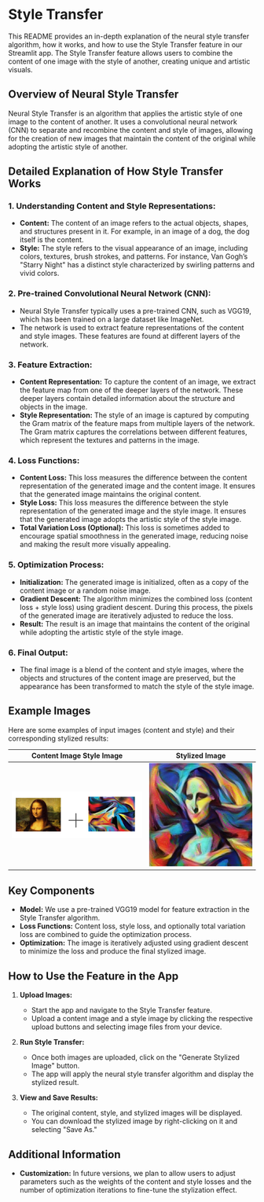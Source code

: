 # Style Transfer

This README provides an in-depth explanation of the neural style transfer algorithm, how it works, and how to use the Style Transfer feature in our Streamlit app. The Style Transfer feature allows users to combine the content of one image with the style of another, creating unique and artistic visuals.

## Overview of Neural Style Transfer

Neural Style Transfer is an algorithm that applies the artistic style of one image to the content of another. It uses a convolutional neural network (CNN) to separate and recombine the content and style of images, allowing for the creation of new images that maintain the content of the original while adopting the artistic style of another.

## Detailed Explanation of How Style Transfer Works

### 1. **Understanding Content and Style Representations:**
   - **Content:** The content of an image refers to the actual objects, shapes, and structures present in it. For example, in an image of a dog, the dog itself is the content.
   - **Style:** The style refers to the visual appearance of an image, including colors, textures, brush strokes, and patterns. For instance, Van Gogh’s "Starry Night" has a distinct style characterized by swirling patterns and vivid colors.

### 2. **Pre-trained Convolutional Neural Network (CNN):**
   - Neural Style Transfer typically uses a pre-trained CNN, such as VGG19, which has been trained on a large dataset like ImageNet.
   - The network is used to extract feature representations of the content and style images. These features are found at different layers of the network.

### 3. **Feature Extraction:**
   - **Content Representation:** To capture the content of an image, we extract the feature map from one of the deeper layers of the network. These deeper layers contain detailed information about the structure and objects in the image.
   - **Style Representation:** The style of an image is captured by computing the Gram matrix of the feature maps from multiple layers of the network. The Gram matrix captures the correlations between different features, which represent the textures and patterns in the image.

### 4. **Loss Functions:**
   - **Content Loss:** This loss measures the difference between the content representation of the generated image and the content image. It ensures that the generated image maintains the original content.
   - **Style Loss:** This loss measures the difference between the style representation of the generated image and the style image. It ensures that the generated image adopts the artistic style of the style image.
   - **Total Variation Loss (Optional):** This loss is sometimes added to encourage spatial smoothness in the generated image, reducing noise and making the result more visually appealing.

### 5. **Optimization Process:**
   - **Initialization:** The generated image is initialized, often as a copy of the content image or a random noise image.
   - **Gradient Descent:** The algorithm minimizes the combined loss (content loss + style loss) using gradient descent. During this process, the pixels of the generated image are iteratively adjusted to reduce the loss.
   - **Result:** The result is an image that maintains the content of the original while adopting the artistic style of the style image.

### 6. **Final Output:**
   - The final image is a blend of the content and style images, where the objects and structures of the content image are preserved, but the appearance has been transformed to match the style of the style image.

## Example Images

Here are some examples of input images (content and style) and their corresponding stylized results:

| Content Image  Style Image | Stylized Image |
|----------------------------|----------------|
| ![Content Image](./assets/StyleTransferInput.png) | ![Stylized Image](./assets/StyleTransferOutput.png) |

## Key Components

- **Model:** We use a pre-trained VGG19 model for feature extraction in the Style Transfer algorithm.
- **Loss Functions:** Content loss, style loss, and optionally total variation loss are combined to guide the optimization process.
- **Optimization:** The image is iteratively adjusted using gradient descent to minimize the loss and produce the final stylized image.

## How to Use the Feature in the App

1. **Upload Images:**
   - Start the app and navigate to the Style Transfer feature.
   - Upload a content image and a style image by clicking the respective upload buttons and selecting image files from your device.

2. **Run Style Transfer:**
   - Once both images are uploaded, click on the "Generate Stylized Image" button.
   - The app will apply the neural style transfer algorithm and display the stylized result.

3. **View and Save Results:**
   - The original content, style, and stylized images will be displayed.
   - You can download the stylized image by right-clicking on it and selecting "Save As."

## Additional Information

- **Customization:** In future versions, we plan to allow users to adjust parameters such as the weights of the content and style losses and the number of optimization iterations to fine-tune the stylization effect.
